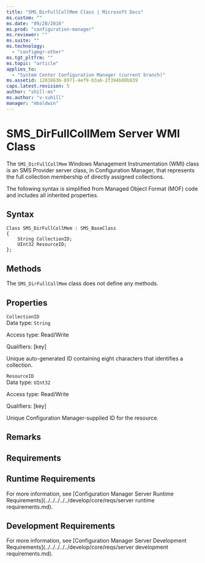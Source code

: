 ```yaml
---
title: "SMS_DirFullCollMem Class | Microsoft Docs"
ms.custom: ""
ms.date: "09/20/2016"
ms.prod: "configuration-manager"
ms.reviewer: ""
ms.suite: ""
ms.technology:
  - "configmgr-other"
ms.tgt_pltfrm: ""
ms.topic: "article"
applies_to:
  - "System Center Configuration Manager (current branch)"
ms.assetid: 1203863b-8971-4ef9-b3a6-2f394b80b839
caps.latest.revision: 5
author: "shill-ms"
ms.author: "v-suhill"
manager: "mbaldwin"
---
```

# SMS_DirFullCollMem Server WMI Class
The `SMS_DirFullCollMem` Windows Management Instrumentation (WMI) class is an SMS Provider server class, in Configuration Manager, that represents the full collection membership of directly assigned collections.  

 The following syntax is simplified from Managed Object Format (MOF) code and includes all inherited properties.  

## Syntax  

```  
Class SMS_DirFullCollMem : SMS_BaseClass  
{  
    String CollectionID;  
    UInt32 ResourceID;  
};  
```  

## Methods  
 The `SMS_DirFullCollMem` class does not define any methods.  

## Properties  
 `CollectionID`  
 Data type: `String`  

 Access type: Read/Write  

 Qualifiers: [key]  

 Unique auto-generated ID containing eight characters that identifies a collection.  

 `ResourceID`  
 Data type: `UInt32`  

 Access type: Read/Write  

 Qualifiers: [key]  

 Unique Configuration Manager-supplied ID for the resource.  

## Remarks  

## Requirements  

## Runtime Requirements  
 For more information, see [Configuration Manager Server Runtime Requirements](../../../../../develop/core/reqs/server runtime requirements.md).  

## Development Requirements  
 For more information, see [Configuration Manager Server Development Requirements](../../../../../develop/core/reqs/server development requirements.md).
